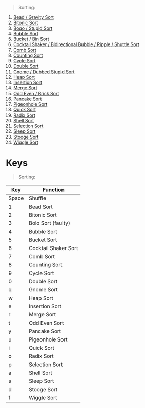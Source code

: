 >Sorting:
1) [Bead / Gravity Sort](bead.py)
1) [Bitonic Sort](bitonic.py)
1) [Bogo / Stupid Sort](Bogo.py)
1) [Bubble Sort](bubble.py)
1) [Bucket / Bin Sort](bucket.py)
1) [Cocktail Shaker / Bidirectional Bubble / Ripple / Shuttle Sort](cocktail.py)
1) [Comb Sort](comb.py)
1) [Counting Sort](counting.py)
1) [Cycle Sort](cycle.py)
1) [Double Sort](double.py)
1) [Gnome / Dubbed Stupid Sort](gnome.py)
1) [Heap Sort](heap.py)
1) [Insertion Sort](insertion.py)
1) [Merge Sort](iterativemerge.py)
1) [Odd Even / Brick Sort](oddeven.py)
1) [Pancake Sort](pancake.py)
1) [Pigeonhole Sort](pigeon.py)
1) [Quick Sort](quick.py)
1) [Radix Sort](radix.py)
1) [Shell Sort](shell.py)
1) [Selection Sort](selection.py)
1) [Sleep Sort](sleep.py)
1) [Stooge Sort](stooge.py)
1) [Wiggle Sort](wiggle.py)

# Keys

> Sorting:

|   Key	|   Function	|
|---	|---	|
|   Space	| Shuffle 	|
|  1 	|  Bead Sort	|
|  2 	|  Bitonic Sort	|
|  3 	|  Bolo Sort	(faulty)|
| 4  	|   Bubble Sort	|
| 5  	|   Bucket Sort	|
| 6  	|   Cocktail Shaker Sort	|
| 7  	|   Comb Sort	|
| 8  	|   Counting Sort	|
| 9  	|   Cycle Sort	|
| 0  	|   Double Sort	|
| q  	|   Gnome Sort	|
| w  	|   Heap Sort	|
| e  	|   Insertion Sort	|
| r  	|  Merge Sort	|
| t  	|   Odd Even Sort	|
|  y 	|  Pancake Sort	|
|  u 	|  Pigeonhole Sort	|
|  i 	|  Quick Sort	|
|  o 	|  Radix Sort	|
|  p 	|  Selection Sort	|
|  a 	|  Shell Sort	|
|  s 	|  Sleep Sort	|
|  d 	|  Stooge Sort	|
|   f	|  	Wiggle Sort|
